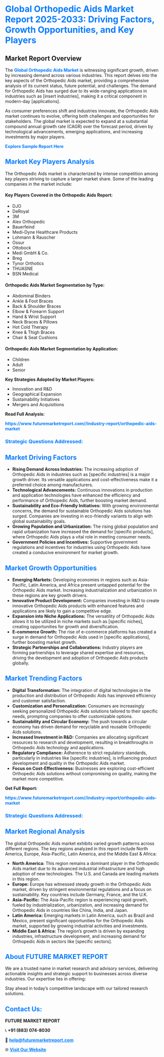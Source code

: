 <h1 style="color: #007BFF;">Global Orthopedic Aids Market Report 2025-2033: Driving Factors, Growth Opportunities, and Key Players</h1>

<section id="overview">
<h2>Market Report Overview</h2>
<p>The <a href="https://www.futuremarketreport.com//industry-report/orthopedic-aids-market" style="color: #007BFF; text-decoration: none;"><strong>Global Orthopedic Aids Market</strong></a> is witnessing significant growth, driven by increasing demand across various industries. This report delves into the key aspects of the Orthopedic Aids market, providing a comprehensive analysis of its current status, future potential, and challenges. The demand for Orthopedic Aids has surged due to its wide-ranging applications in industries such as [insert industries], making it a critical component in modern-day [applications].</p>
<p>As consumer preferences shift and industries innovate, the Orthopedic Aids market continues to evolve, offering both challenges and opportunities for stakeholders. The global market is expected to expand at a substantial compound annual growth rate (CAGR) over the forecast period, driven by technological advancements, emerging applications, and increasing investments by major players.</p>
</section>

<section id="overview">
<p><a href="https://www.futuremarketreport.com//request-sample/reportId=77634" style="color: #007BFF; text-decoration: none;"><strong>Explore Sample Report Here</strong></a></p>
</section>

<section id="key-players">
<h2 style="color: #007BFF;">Market Key Players Analysis</h2>
<p>The Orthopedic Aids market is characterized by intense competition among key players striving to capture a larger market share. Some of the leading companies in the market include:</p>
<h4>Key Players Covered in the Orthopedic Aids Report:</h4>
<ul><li>DJO</li><li>DeRoyal</li><li>3M</li><li>Alex Orthopedic</li><li>Bauerfeind</li><li>Medi-Dyne Healthcare Products</li><li>Lohmann &amp; Rauscher</li><li>Ossur</li><li>Ottobock</li><li>Medi GmbH &amp; Co.</li><li>Breg</li><li>Tynor Orthotics</li><li>THUASNE</li><li>BSN Medical</li></ul>
<h4>Orthopedic Aids Market Segmentation by Type:</h4>
<ul><li>Abdominal Binders</li><li>Ankle &amp; Foot Braces</li><li>Back &amp; Shoulder Braces</li><li>Elbow &amp; Forearm Support</li><li>Hand &amp; Wrist Support</li><li>Neck Braces &amp; Pillows</li><li>Hot Cold Therapy</li><li>Knee &amp; Thigh Braces</li><li>Chair &amp; Seat Cushions</li></ul>

<h4>Orthopedic Aids Market Segmentation by Application:</h4>
<ul><li>Children</li><li>Adult</li><li>Senior</li></ul>
<p><strong>Key Strategies Adopted by Market Players:</strong></p>
<ul>
<li>Innovation and R&D</li>
<li>Geographical Expansion</li>
<li>Sustainability Initiatives</li>
<li>Mergers and Acquisitions</li>
</ul>
</section>

<section>
<p><strong>Read Full Analysis: </strong></p><a href="https://www.futuremarketreport.com//industry-report/orthopedic-aids-market" style="color: #007BFF; text-decoration: none;"><strong>https://www.futuremarketreport.com//industry-report/orthopedic-aids-market</strong></a>
<h3 style="color: #007BFF;">Strategic Questions Addressed:</h3>
</section>

<section id="driving-factors">
<h2 style="color: #007BFF;">Market Driving Factors</h2>
<ul>
<li><strong>Rising Demand Across Industries:</strong> The increasing adoption of Orthopedic Aids in industries such as [specific industries] is a major growth driver. Its versatile applications and cost-effectiveness make it a preferred choice among manufacturers.</li>
<li><strong>Technological Advancements:</strong> Continuous innovations in production and application technologies have enhanced the efficiency and performance of Orthopedic Aids, further boosting market demand.</li>
<li><strong>Sustainability and Eco-Friendly Initiatives:</strong> With growing environmental concerns, the demand for sustainable Orthopedic Aids solutions has surged. Companies are investing in eco-friendly variants to align with global sustainability goals.</li>
<li><strong>Growing Population and Urbanization:</strong> The rising global population and rapid urbanization have increased the demand for [specific products], where Orthopedic Aids plays a vital role in meeting consumer needs.</li>
<li><strong>Government Policies and Incentives:</strong> Supportive government regulations and incentives for industries using Orthopedic Aids have created a conducive environment for market growth.</li>
</ul>
</section>

<section id="growth-opportunities">
<h2 style="color: #007BFF;">Market Growth Opportunities</h2>
<ul>
<li><strong>Emerging Markets:</strong> Developing economies in regions such as Asia-Pacific, Latin America, and Africa present untapped potential for the Orthopedic Aids market. Increasing industrialization and urbanization in these regions are key growth drivers.</li>
<li><strong>Innovative Product Development:</strong> Companies investing in R&D to create innovative Orthopedic Aids products with enhanced features and applications are likely to gain a competitive edge.</li>
<li><strong>Expansion into Niche Applications:</strong> The versatility of Orthopedic Aids allows it to be utilized in niche markets such as [specific niches], creating opportunities for growth and diversification.</li>
<li><strong>E-commerce Growth:</strong> The rise of e-commerce platforms has created a surge in demand for Orthopedic Aids used in [specific applications], further boosting market growth.</li>
<li><strong>Strategic Partnerships and Collaborations:</strong> Industry players are forming partnerships to leverage shared expertise and resources, driving the development and adoption of Orthopedic Aids products globally.</li>
</ul>
</section>

<section id="trending-factors">
<h2 style="color: #007BFF;">Market Trending Factors</h2>
<ul>
<li><strong>Digital Transformation:</strong> The integration of digital technologies in the production and distribution of Orthopedic Aids has improved efficiency and customer satisfaction.</li>
<li><strong>Customization and Personalization:</strong> Consumers are increasingly seeking personalized Orthopedic Aids solutions tailored to their specific needs, prompting companies to offer customizable options.</li>
<li><strong>Sustainability and Circular Economy:</strong> The push towards a circular economy has driven demand for recyclable and reusable Orthopedic Aids solutions.</li>
<li><strong>Increased Investment in R&D:</strong> Companies are allocating significant resources to research and development, resulting in breakthroughs in Orthopedic Aids technology and applications.</li>
<li><strong>Regulatory Compliance:</strong> Adherence to strict regulatory standards, particularly in industries like [specific industries], is influencing product development and quality in the Orthopedic Aids market.</li>
<li><strong>Focus on Cost-Effectiveness:</strong> Businesses are exploring cost-efficient Orthopedic Aids solutions without compromising on quality, making the market more competitive.</li>
</ul>
</section>

<section>
<p><strong>Get Full Report: </strong></p><a href="https://www.futuremarketreport.com//industry-report/orthopedic-aids-market" style="color: #007BFF; text-decoration: none;"><strong>https://www.futuremarketreport.com//industry-report/orthopedic-aids-market</strong></a>
<h3 style="color: #007BFF;">Strategic Questions Addressed:</h3>
</section>


<section id="regional-analysis">
<h2 style="color: #007BFF;">Market Regional Analysis</h2>
<p>The global Orthopedic Aids market exhibits varied growth patterns across different regions. The key regions analyzed in this report include North America, Europe, Asia-Pacific, Latin America, and the Middle East & Africa:</p>
<ul>
<li><strong>North America:</strong> This region remains a dominant player in the Orthopedic Aids market due to its advanced industrial infrastructure and high adoption of new technologies. The U.S. and Canada are leading markets in this region.</li>
<li><strong>Europe:</strong> Europe has witnessed steady growth in the Orthopedic Aids market, driven by stringent environmental regulations and a focus on sustainability. Key countries include Germany, France, and the U.K.</li>
<li><strong>Asia-Pacific:</strong> The Asia-Pacific region is experiencing rapid growth, fueled by industrialization, urbanization, and increasing demand for Orthopedic Aids in countries like China, India, and Japan.</li>
<li><strong>Latin America:</strong> Emerging markets in Latin America, such as Brazil and Mexico, present significant opportunities for the Orthopedic Aids market, supported by growing industrial activities and investments.</li>
<li><strong>Middle East & Africa:</strong> The region’s growth is driven by expanding industries, infrastructure development, and increasing demand for Orthopedic Aids in sectors like [specific sectors].</li>
</ul>
</section>

<footer>
<h2 style="color: #007BFF;">About FUTURE MARKET REPORT</h2>
<p>We are a trusted name in market research and advisory services, delivering actionable insights and strategic support to businesses across diverse industries. Our expertise lies in offering:</p>

<p>Stay ahead in today’s competitive landscape with our tailored research solutions.</p>

<h2 style="color: #007BFF;">Contact Us:</h2>
<p><strong>FUTURE MARKET REPORT</strong></p>
<p>📞 <strong>+91 (883) 074-8030</strong></p>
<p>📧 <strong><a href="mailto:help@futuremarketreport.com" style="color: #007BFF;">help@futuremarketreport.com</a></strong></p>
<p>🌐 <strong><a href="https://www.futuremarketreport.com/" style="color: #007BFF;">Visit Our Website</a></strong></p>
</footer>